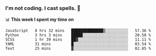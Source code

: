 ### I'm not coding. I cast spells. 🎩

📊 **This week I spent my time on**
<!--START_SECTION:waka-->
```text
JavaScript   8 hrs 32 mins   ██████████████▒░░░░░░░░░░   57.36 % 
Python       3 hrs 3 mins    █████░░░░░░░░░░░░░░░░░░░░   20.58 % 
SCSS         1 hr 39 mins    ██▓░░░░░░░░░░░░░░░░░░░░░░   11.11 % 
YAML         31 mins         █░░░░░░░░░░░░░░░░░░░░░░░░   03.54 % 
Text         25 mins         ▓░░░░░░░░░░░░░░░░░░░░░░░░   02.85 % 
```
<!--END_SECTION:waka-->
